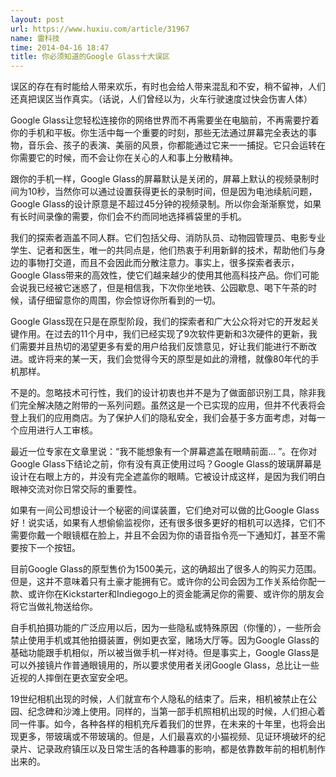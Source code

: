 ```yaml
---
layout: post
url: https://www.huxiu.com/article/31967
name: 雷科技
time: 2014-04-16 18:47
title: 你必须知道的Google Glass十大误区
---
```

误区的存在有时能给人带来欢乐，有时也会给人带来混乱和不安，稍不留神，人们还真把误区当作真实。（话说，人们曾经以为，火车行驶速度过快会伤害人体）

Google Glass让您轻松连接你的网络世界而不再需要坐在电脑前，不再需要拧着你的手机和平板。你生活中每一个重要的时刻，那些无法通过屏幕完全表达的事物，音乐会、孩子的表演、美丽的风景，你都能通过它来一一捕捉。它只会运转在你需要它的时候，而不会让你在关心的人和事上分散精神。

跟你的手机一样，Google Glass的屏幕默认是关闭的，屏幕上默认的视频录制时间为10秒，当然你可以通过设置获得更长的录制时间，但是因为电池续航问题，Google Glass的设计原意是不超过45分钟的视频录制。所以你会渐渐察觉，如果有长时间录像的需要，你们会不约而同地选择裤袋里的手机。

我们的探索者涵盖不同人群。它们包括父母、消防队员、动物园管理员、电影专业学生、记者和医生，唯一的共同点是，他们热衷于利用新鲜的技术，帮助他们与身边的事物打交道，而且不会因此而分散注意力。事实上，很多探索者表示，Google Glass带来的高效性，使它们越来越少的使用其他高科技产品。你们可能会说我已经被它迷惑了，但是相信我，下次你坐地铁、公园歇息、喝下午茶的时候，请仔细留意你的周围，你会惊讶你所看到的一切。

Google Glass现在只是在原型阶段，我们的探索者和广大公众将对它的开发起关键作用。在过去的11个月中，我们已经实现了9次软件更新和3次硬件的更新，我们需要并且热切的渴望更多有爱的用户给我们反馈意见，好让我们能进行不断改进。或许将来的某一天，我们会觉得今天的原型是如此的滑稽，就像80年代的手机那样。

不是的。忽略技术可行性，我们的设计初衷也并不是为了做面部识别工具，除非我们完全解决随之附带的一系列问题。虽然这是一个已实现的应用，但并不代表将会登上我们的应用商店。为了保护人们的隐私安全，我们会基于多方面考虑，对每一个应用进行人工审核。

最近一位专家在文章里说：“我不能想象有一个屏幕遮盖在眼睛前面... ”。在你对Google Glass下结论之前，你有没有真正使用过吗？Google Glass的玻璃屏幕是设计在右眼上方的，并没有完全遮盖你的眼睛。它被设计成这样，是因为我们明白眼神交流对你日常交际的重要性。

如果有一间公司想设计一个秘密的间谍装置，它们绝对可以做的比Google Glass好！说实话，如果有人想偷偷监视你，还有很多很多更好的相机可以选择，它们不需要你戴一个眼镜框在脸上，并且不会因为你的语音指令亮一下通知灯，甚至不需要按下一个按钮。

目前Google Glass的原型售价为1500美元，这的确超出了很多人的购买力范围。但是，这并不意味着只有土豪才能拥有它。或许你的公司会因为工作关系给你配一款、或许你在Kickstarter和Indiegogo上的资金能满足你的需要、或许你的朋友会将它当做礼物送给你。

自手机拍摄功能的广泛应用以后，因为一些隐私或特殊原因（你懂的），一些所会禁止使用手机或其他拍摄装置，例如更衣室，赌场大厅等。因为Google Glass的基础功能跟手机相似，所以被当做手机一样对待。但是事实上，Google Glass是可以外接镜片作普通眼镜用的，所以要求使用者关闭Google Glass，总比让一些近视的人摔倒在更衣室安全吧。

19世纪相机出现的时候，人们就宣布个人隐私的结束了。后来，相机被禁止在公园、纪念碑和沙滩上使用。同样的，当第一部手机照相机出现的时候，人们担心着同一件事。如今，各种各样的相机充斥着我们的世界，在未来的十年里，也将会出现更多，带玻璃或不带玻璃的。但是，人们最喜欢的小猫视频、见证环境破坏的纪录片、记录政府镇压以及日常生活的各种趣事的影响，都是依靠数年前的相机制作出来的。

